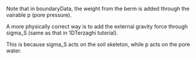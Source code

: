 Note that in boundaryData, the weight from the berm is added through the vairable p (pore pressure). 

A more physically correct way is to add the external gravity force through sigma_S (same as that in 1DTerzaghi tutorial). 

This is because sigma_S acts on the soil skeleton, while p acts on the pore water. 
